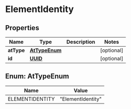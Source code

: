 

# ElementIdentity

## Properties

Name | Type | Description | Notes
------------ | ------------- | ------------- | -------------
**atType** | [**AtTypeEnum**](#AtTypeEnum) |  |  [optional]
**id** | [**UUID**](UUID.md) |  |  [optional]



## Enum: AtTypeEnum

Name | Value
---- | -----
ELEMENTIDENTITY | &quot;ElementIdentity&quot;



